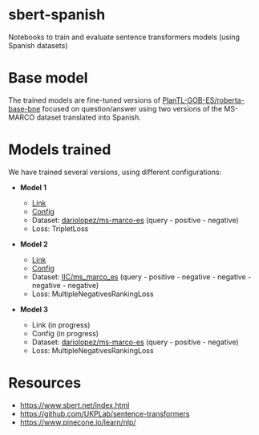 # sbert-spanish

Notebooks to train and evaluate sentence transformers models (using Spanish datasets)

# Base model

The trained models are fine-tuned versions of [PlanTL-GOB-ES/roberta-base-bne](https://huggingface.co/PlanTL-GOB-ES/roberta-base-bne) focused on question/answer using two versions of the MS-MARCO dataset translated into Spanish.

# Models trained

We have trained several versions, using different configurations:

* **Model 1**
  * [Link](https://huggingface.co/dariolopez/roberta-base-bne-finetuned-msmarco-qa-es)
  * [Config](https://huggingface.co/dariolopez/roberta-base-bne-finetuned-msmarco-qa-es/blob/main/train_config.json)
  * Dataset: [dariolopez/ms-marco-es](https://huggingface.co/datasets/dariolopez/ms-marco-es) (query - positive - negative)
  * Loss: TripletLoss

* **Model 2**
  * [Link](https://huggingface.co/dariolopez/roberta-base-bne-finetuned-msmarco-qa-es-mnrl-mn)
  * [Config](https://huggingface.co/dariolopez/roberta-base-bne-finetuned-msmarco-qa-es-mnrl-mn/blob/main/train_config.json)
  * Dataset: [IIC/ms_marco_es](https://huggingface.co/datasets/IIC/ms_marco_es) (query - positive - negative - negative - negative - negative)
  * Loss: MultipleNegativesRankingLoss

* **Model 3**
  * Link (in progress)
  * Config (in progress)
  * Dataset: [dariolopez/ms-marco-es](https://huggingface.co/datasets/dariolopez/ms-marco-es) (query - positive - negative)
  * Loss: MultipleNegativesRankingLoss

# Resources

* https://www.sbert.net/index.html
* https://github.com/UKPLab/sentence-transformers 
* https://www.pinecone.io/learn/nlp/ 
